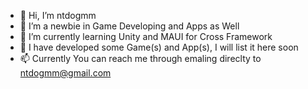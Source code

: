 - 👋 Hi, I’m ntdogmm
- 👀 I’m a newbie in Game Developing and Apps as Well
- 🌱 I’m currently learning Unity and MAUI for Cross Framework
- 💞️ I have developed some Game(s) and App(s), I will list it here soon 
- 📫 Currently You can reach me through  emaling direclty to ntdogmm@gmail.com

<!---
ntdogmm/ntdogmm is a ✨ special ✨ repository because its `README.md` (this file) appears on your GitHub profile.
You can click the Preview link to take a look at your changes.
--->
